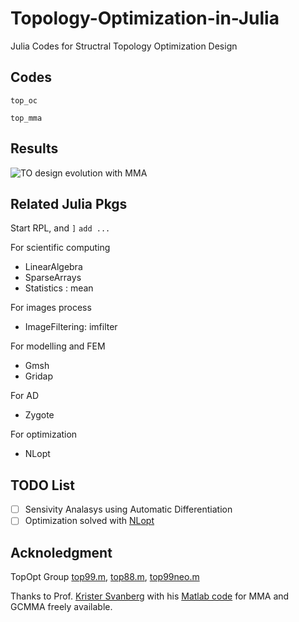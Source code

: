 # Topology-Optimization-in-Julia
Julia Codes for Structral Topology Optimization Design


## Codes
`top_oc`

`top_mma`
## Results
![TO design evolution with MMA](./top_mma/res/des_hist.gif)

## Related Julia Pkgs
Start RPL, and
`]` `add ...`

For scientific computing
- LinearAlgebra
- SparseArrays
- Statistics : mean

For images process
- ImageFiltering: imfilter

For modelling and FEM
- Gmsh
- Gridap

For AD
- Zygote

For optimization
- NLopt

## TODO List
- [ ] Sensivity Analasys using Automatic Differentiation
- [ ] Optimization solved with [NLopt](https://github.com/stevengj/nlopt)

## Acknoledgment
TopOpt Group
[top99.m](https://www.topopt.mek.dtu.dk/Apps-and-software/A-99-line-topology-optimization-code-written-in-MATLAB), [top88.m](https://www.topopt.mek.dtu.dk/Apps-and-software/Efficient-topology-optimization-in-MATLAB), [top99neo.m](https://www.topopt.mek.dtu.dk/Apps-and-software/New-99-line-topology-optimization-code-written-in-MATLAB)

Thanks to Prof. [Krister Svanberg](https://people.kth.se/~krille/) with his [Matlab code](http://www.smoptit.se/) for MMA and GCMMA freely available.
